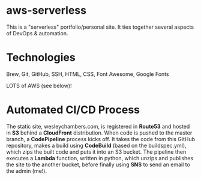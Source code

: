 # aws-serverless

This is a "serverless" portfolio/personal site. It ties together several aspects of DevOps & automation.

# Technologies

Brew, Git, GitHub, SSH, HTML, CSS, Font Awesome, Google Fonts

LOTS of AWS (see below)!

# Automated CI/CD Process
The static site, wesleychambers.com, is registered in **Route53** and hosted in **S3** behind a **CloudFront** distribution. When code is pushed to the master branch, a **CodePipeline** process kicks off. It takes the code from this GitHub repository, makes a build using **CodeBuild** (based on the buildspec.yml), which zips the built code and puts it into an S3 bucket. The pipeline then executes a **Lambda** function, written in python, which unzips and publishes the site to the another bucket, before finally using **SNS** to send an email to the admin (me!).      
